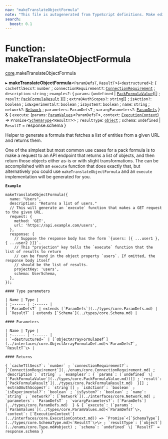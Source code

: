 ```yaml
---
nav: "makeTranslateObjectFormula"
note: "This file is autogenerated from TypeScript definitions. Make edits to the comments in the TypeScript file and then run `make docs` to regenerate this file."
search:
  boost: 0.1
---
```

# Function: makeTranslateObjectFormula

[core](../modules/core.md).makeTranslateObjectFormula

▸ **makeTranslateObjectFormula**<`ParamDefsT`, `ResultT`\>(`«destructured»`): { `cacheTtlSecs?`: `number` ; `connectionRequirement?`: [`ConnectionRequirement`](../enums/core.ConnectionRequirement.md) ; `description`: `string` ; `examples?`: { `params`: (`undefined` \| [`PackFormulaValue`](../types/core.PackFormulaValue.md))[] ; `result`: [`PackFormulaResult`](../types/core.PackFormulaResult.md)  }[] ; `extraOAuthScopes?`: `string`[] ; `isAction?`: `boolean` ; `isExperimental?`: `boolean` ; `isSystem?`: `boolean` ; `name`: `string` ; `network?`: [`Network`](../interfaces/core.Network.md) ; `parameters`: `ParamDefsT` ; `varargParameters?`: [`ParamDefs`](../types/core.ParamDefs.md)  } & { `execute`: (`params`: [`ParamValues`](../types/core.ParamValues.md)<`ParamDefsT`\>, `context`: [`ExecutionContext`](../interfaces/core.ExecutionContext.md)) => `Promise`<[`SchemaType`](../types/core.SchemaType.md)<`ResultT`\>\> ; `resultType`: [`object`](../enums/core.Type.md#object) ; `schema`: `undefined` \| `ResultT` = response.schema }

Helper to generate a formula that fetches a list of entities from a given URL and returns them.

One of the simplest but most common use cases for a pack formula is to make a request to an API
endpoint that returns a list of objects, and then return those objects either as-is
or with slight transformations. The can be accomplished with an `execute` function that does
exactly that, but alternatively you could use `makeTranslateObjectFormula` and an
`execute` implementation will be generated for you.

**`Example`**

```
makeTranslateObjectFormula({
  name: "Users",
  description: "Returns a list of users."
  // This will generate an `execute` function that makes a GET request to the given URL.
  request: {
    method: 'GET',
    url: 'https://api.example.com/users',
  },
  response: {
    // Suppose the response body has the form `{users: [{ ...user1 }, { ...user2 }]}`.
    // This "projection" key tells the `execute` function that the list of results to return
    // can be found in the object property `users`. If omitted, the response body itself
    // should be the list of results.
    projectKey: 'users',
    schema: UserSchema,
  },
});

#### Type parameters

| Name | Type |
| :------ | :------ |
| `ParamDefsT` | extends [`ParamDefs`](../types/core.ParamDefs.md) |
| `ResultT` | extends [`Schema`](../types/core.Schema.md) |

#### Parameters

| Name | Type |
| :------ | :------ |
| `«destructured»` | [`ObjectArrayFormulaDef`](../interfaces/core.ObjectArrayFormulaDef.md)<`ParamDefsT`, `ResultT`\> |

#### Returns

{ `cacheTtlSecs?`: `number` ; `connectionRequirement?`: [`ConnectionRequirement`](../enums/core.ConnectionRequirement.md) ; `description`: `string` ; `examples?`: { `params`: (`undefined` \| [`PackFormulaValue`](../types/core.PackFormulaValue.md))[] ; `result`: [`PackFormulaResult`](../types/core.PackFormulaResult.md)  }[] ; `extraOAuthScopes?`: `string`[] ; `isAction?`: `boolean` ; `isExperimental?`: `boolean` ; `isSystem?`: `boolean` ; `name`: `string` ; `network?`: [`Network`](../interfaces/core.Network.md) ; `parameters`: `ParamDefsT` ; `varargParameters?`: [`ParamDefs`](../types/core.ParamDefs.md)  } & { `execute`: (`params`: [`ParamValues`](../types/core.ParamValues.md)<`ParamDefsT`\>, `context`: [`ExecutionContext`](../interfaces/core.ExecutionContext.md)) => `Promise`<[`SchemaType`](../types/core.SchemaType.md)<`ResultT`\>\> ; `resultType`: [`object`](../enums/core.Type.md#object) ; `schema`: `undefined` \| `ResultT` = response.schema }
